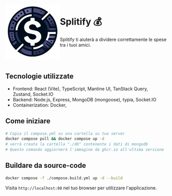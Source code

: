 <h1><img align="left" src="frontend/public/logo.png" width="170" /><br />Splitify 💰</h1>

Splitify ti aiuterà a dividere correttamente le spese tra i tuoi amici.

<br/><br />

## Tecnologie utilizzate
- Frontend: React (Vite), TypeScript, Mantine UI, TanStack Query, Zustand, Socket.IO
- Backend: Node.js, Express, MongoDB (mongoose), typia, Socket.IO
- Containerization: Docker, 

## Come iniziare
```bash
# Copia il compose.yml su una cartella su tuo server
docker compose pull && docker compose up -d
# verrà creata la cartella "./db" contenente i dati di mongodb
# Questo comando aggiornerà l'immagine da ghcr.io all'ultima versione
```

## Buildare da source-code
```bash
docker compose -f ./compose.build.yml up -d --build
```

Visita `http://localhost:80` nel tuo browser per utilizzare l'applicazione.
